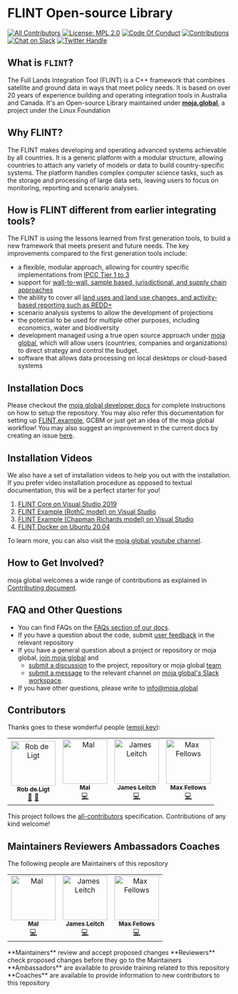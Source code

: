 # FLINT Open-source Library

[![All Contributors](https://img.shields.io/badge/all_contributors-5-orange.svg?style=flat-square)](#contributors) [![License: MPL 2.0](https://img.shields.io/badge/License-MPL%202.0-brightgreen.svg)](https://opensource.org/licenses/MPL-2.0) [![Code Of Conduct](https://img.shields.io/badge/code--of--conduct-Moja%20Global-blue)](https://github.com/moja-global/About_moja_global/blob/master/CODE_OF_CONDUCT.md) [![Contributions](https://img.shields.io/badge/newcomer-friendly-red)](https://github.com/moja-global/About_moja_global/blob/master/CONTRIBUTING.md) [![Chat on Slack](https://img.shields.io/badge/chat-slack-blueviolet)](https://mojaglobal.slack.com/) [![Twitter Handle](https://img.shields.io/badge/twitter-Moja%20Global-darkblue)](https://twitter.com/mojaglobal?lang=en)

## What is `FLINT`?

The Full Lands Integration Tool (FLINT) is a C++ framework that combines satellite and ground data in ways that meet policy needs. It is based on over 20 years of experience building and operating integration tools in Australia and Canada.   It's an Open-source Library maintained under [**moja.global**](https://github.com/moja-global/About-moja-global/blob/master/README.md), a project under the Linux Foundation

## Why FLINT?

The FLINT makes developing and operating advanced systems achievable by all countries. It is a generic platform with a modular structure, allowing countries to attach any variety of models or data to build country-specific systems. The platform handles complex computer science tasks, such as the storage and processing of large data sets, leaving users to focus on monitoring, reporting and scenario analyses.  

## How is FLINT different from earlier integrating tools?

The FLINT is using the lessons learned from first generation tools, to build a new framework that meets present and future needs. The key improvements compared to the first generation tools include:
+ a flexible, modular approach, allowing for country specific implementations from [IPCC Tier 1 to 3 ](https://www.reddcompass.org/mgd-content-v1/dita-webhelp/en/Box1.html)
+ support for [wall-to-wall, sample based, jurisdictional, and supply chain approaches](https://static1.squarespace.com/static/5896200f414fb57d26f3d600/t/59362b028419c2db8f57e747/1496722191543/REDD_nested_projects.pdf)
+ the ability to cover all [land uses and land use changes, and activity-based reporting such as REDD+](https://unfccc.int/topics/land-use/workstreams/redd/what-is-redd)
+ scenario analysis systems to allow the development of projections
+ the potential to be used for multiple other purposes, including economics, water and biodiversity
+ development managed using a true open source approach under [moja global](https://moja.global), which will allow users (countries, companies and organizations) to direct strategy and control the budget.
+ software that allows data processing on local desktops or cloud-based systems   

## Installation Docs

Please checkout the [moja global developer docs](https://docs.moja.global) for complete instructions on how to setup the repository. You may also refer this documentation for setting up [FLINT.example](https://docs.moja.global/en/latest/DevelopmentSetup/FLINT.example_installation.html), GCBM or just get an idea of the moja global workflow! You may also suggest an improvement in the current docs by creating an issue [here](hhttps://github.com/moja-global/GSoD.moja_global_docs).

## Installation Videos

We also have a set of installation videos to help you out with the installation. If you prefer video installation procedure as opposed to textual documentation, this will be a perfect starter for you!
1. [FLINT Core on Visual Studio 2019](https://www.youtube.com/watch?v=BmHltWrxCTY&t=9s)
2. [FLINT Example (RothC model) on Visual Studio](https://www.youtube.com/watch?v=Jfi2-vEhfkg)
3. [FLINT Example (Chapman Richards model) on Visual Studio](https://www.youtube.com/watch?v=JFTyeZQbPjI)
4. [FLINT Docker on Ubuntu 20.04](https://www.youtube.com/watch?v=eiCPhv-SRNc) 

To learn more, you can also visit the [moja global youtube channel](https://www.youtube.com/channel/UCfQUrrNP1Xf-Fv4c8uHYXhQ).


## How to Get Involved?  

moja global welcomes a wide range of contributions as explained in [Contributing document](https://docs.moja.global/en/latest/contributing/index.html).

## FAQ and Other Questions  

* You can find FAQs on the [FAQs section of our docs](https://docs.moja.global/en/latest/faq.html).  
* If you have a question about the code, submit [user feedback](https://github.com/moja-global/About-moja-global/blob/master/Contributing/How-to-Provide-User-Feedback.md) in the relevant repository  
* If you have a general question about a project or repository or moja global, [join moja global](https://docs.moja.global/en/latest/contact.html) and
    * [submit a discussion](https://help.github.com/en/articles/about-team-discussions) to the project, repository or moja global [team](https://github.com/orgs/moja-global/teams)
    * [submit a message](https://get.slack.help/hc/en-us/categories/200111606#send-messages) to the relevant channel on [moja global's Slack workspace](https://mojaglobal.slack.com).
* If you have other questions, please write to info@moja.global   


## Contributors

Thanks goes to these wonderful people ([emoji key](https://allcontributors.org/docs/en/emoji-key)):

<!-- ALL-CONTRIBUTORS-LIST:START - Do not remove or modify this section -->
<!-- prettier-ignore -->
<table><tr><td align="center"><a href="https://github.com/mtbdeligt"><img src="https://avatars3.githubusercontent.com/u/16447169?v=4" width="100px;" alt="Rob de Ligt"/><br /><sub><b>Rob de Ligt</b></sub></a><br /><a href="https://github.com/moja-global/FLINT/commits?author=mtbdeligt" title="Documentation">📖</a> <a href="#maintenance-mtbdeligt" title="Maintenance">🚧</a></td><td align="center"><a href="https://github.com/malfrancis"><img src="https://avatars0.githubusercontent.com/u/5935221?v=4" width="100px;" alt="Mal"/><br /><sub><b>Mal</b></sub></a><br /><a href="https://github.com/moja-global/FLINT/commits?author=malfrancis" title="Code">💻</a></td><td align="center"><a href="https://github.com/leitchy"><img src="https://avatars0.githubusercontent.com/u/3417817?v=4" width="100px;" alt="James Leitch"/><br /><sub><b>James Leitch</b></sub></a><br /><a href="https://github.com/moja-global/FLINT/commits?author=leitchy" title="Code">💻</a></td><td align="center"><a href="https://github.com/mfellows"><img src="https://avatars0.githubusercontent.com/u/8548157?v=4" width="100px;" alt="Max Fellows"/><br /><sub><b>Max Fellows</b></sub></a><br /><a href="https://github.com/moja-global/FLINT/commits?author=mfellows" title="Code">💻</a></td></tr></table>
<!-- ALL-CONTRIBUTORS-LIST:END -->

This project follows the [all-contributors](https://github.com/all-contributors/all-contributors) specification. Contributions of any kind welcome!  

## Maintainers Reviewers Ambassadors Coaches

The following people are Maintainers of this repository

<table><tr><td align="center"><a href="https://github.com/malfrancis"><img src="https://avatars0.githubusercontent.com/u/5935221?v=4" width="100px;" alt="Mal"/><br /><sub><b>Mal</b></sub></a><br /><a href="https://github.com/moja-global/FLINT/commits?author=malfrancis" title="Code">💻</a></td><td align="center"><a href="https://github.com/leitchy"><img src="https://avatars0.githubusercontent.com/u/3417817?v=4" width="100px;" alt="James Leitch"/><br /><sub><b>James Leitch</b></sub></a><br /><a href="https://github.com/moja-global/FLINT/commits?author=leitchy" title="Code">💻</a></td><td align="center"><a href="https://github.com/mfellows"><img src="https://avatars0.githubusercontent.com/u/8548157?v=4" width="100px;" alt="Max Fellows"/><br /><sub><b>Max Fellows</b></sub></a><br /><a href="https://github.com/moja-global/FLINT/commits?author=mfellows" title="Code">💻</a></td></tr></table>
**Maintainers** review and accept proposed changes  
**Reviewers** check proposed changes before they go to the Maintainers  
**Ambassadors** are available to provide training related to this repository  
**Coaches** are available to provide information to new contributors to this repository  
